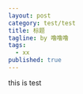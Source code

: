```yaml
---
layout: post
category: test/test
title: 标题
tagline: by 噜噜噜
tags: 
  - xx
published: true
---
```




<!--more-->



this is test